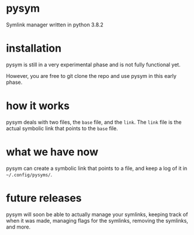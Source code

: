# pysym
Symlink manager written in python 3.8.2

# installation
pysym is still in a very experimental phase and is not fully functional yet.

However, you are free to git clone the repo and use pysym in this early phase.

# how it works
pysym deals with two files, the `base` file, and the `link`. The `link` file is the actual symbolic link that points to the `base` file.

# what we have now
pysym can create a symbolic link that points to a file, and keep a log of it in `~/.config/pysyms/`.

# future releases
pysym will soon be able to actually manage your symlinks, keeping track of when it was made, managing flags for the symlinks, removing the symlinks, and more. 
